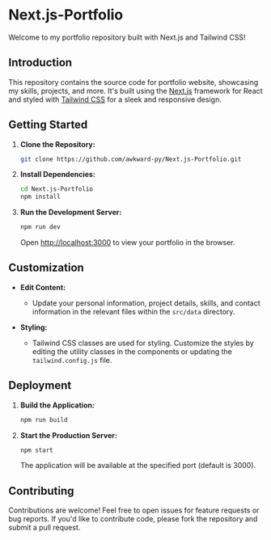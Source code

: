 # Next.js-Portfolio

Welcome to my portfolio repository built with Next.js and Tailwind CSS!

## Introduction


This repository contains the source code for  portfolio website, showcasing my skills, projects, and more. It's built using the [Next.js](https://nextjs.org/) framework for React and styled with [Tailwind CSS](https://tailwindcss.com/) for a sleek and responsive design.

## Getting Started

1. **Clone the Repository:**

   ```bash
   git clone https://github.com/awkward-py/Next.js-Portfolio.git
   ```

3. **Install Dependencies:**
   ```bash
   cd Next.js-Portfolio
   npm install
   ```

4. **Run the Development Server:**
   ```bash
   npm run dev
   ```
   Open [http://localhost:3000](http://localhost:3000) to view your portfolio in the browser.

## Customization

- **Edit Content:**
  - Update your personal information, project details, skills, and contact information in the relevant files within the `src/data` directory.

- **Styling:**
  - Tailwind CSS classes are used for styling. Customize the styles by editing the utility classes in the components or updating the `tailwind.config.js` file.

## Deployment

1. **Build the Application:**
   ```bash
   npm run build
   ```

2. **Start the Production Server:**
   ```bash
   npm start
   ```
   The application will be available at the specified port (default is 3000).

## Contributing

Contributions are welcome! Feel free to open issues for feature requests or bug reports. If you'd like to contribute code, please fork the repository and submit a pull request.
